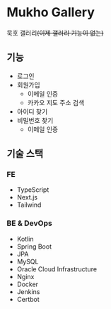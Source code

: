 # Mukho Gallery

묵호 갤러리~~(이제 갤러리 기능이 없는)~~

## 기능

- 로그인
- 회원가입
  - 이메일 인증
  - 카카오 지도 주소 검색
- 아이디 찾기
- 비밀번호 찾기
  - 이메일 인증

## 기술 스택

### FE

- TypeScript
- Next.js
- Tailwind

### BE & DevOps

- Kotlin
- Spring Boot
- JPA
- MySQL
- Oracle Cloud Infrastructure
- Nginx
- Docker
- Jenkins
- Certbot
